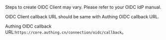 <IntegrationDetailCard title="Create OIDC Client in IdP">

Steps to create OIDC Client may vary. Please refer to your OIDC IdP manual.

OIDC Client callback URL should be same with Authing OIDC callback URL.

Authing OIDC callback URL:`https://core.authing.cn/connection/oidc/callback`。

</IntegrationDetailCard>
